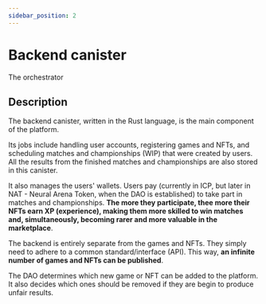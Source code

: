 ```yaml
---
sidebar_position: 2
---
```


# Backend canister

The orchestrator

## Description

The backend canister, written in the Rust language, is the main component of the platform. 

Its jobs include handling user accounts, registering games and NFTs, and scheduling matches and championships (WIP) that were created by users. All the results from the finished matches and championships are also stored in this canister.

It also manages the users' wallets. Users pay (currently in ICP, but later in NAT - Neural Arena Token, when the DAO is established) to take part in matches and championships. **The more they participate, thee more their NFTs earn XP (experience), making them more skilled to win matches and, simultaneously, becoming rarer and more valuable in the marketplace**.

The backend is entirely separate from the games and NFTs. They simply need to adhere to a common standard/interface (API). This way, **an infinite number of games and NFTs can be published**.

The DAO determines which new game or NFT can be added to the platform. It also decides which ones should be removed if they are begin to produce unfair results.

